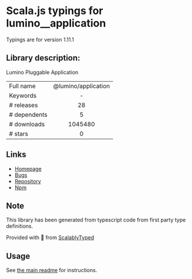 
# Scala.js typings for lumino__application

Typings are for version 1.11.1

## Library description:
Lumino Pluggable Application

|                    |                 |
| ------------------ | :-------------: |
| Full name          | @lumino/application |
| Keywords           | - |
| # releases         | 28 |
| # dependents       | 5 |
| # downloads        | 1045480 |
| # stars            | 0 |

## Links
- [Homepage](https://github.com/jupyterlab/lumino)
- [Bugs](https://github.com/jupyterlab/lumino/issues)
- [Repository](https://github.com/jupyterlab/lumino)
- [Npm](https://www.npmjs.com/package/%40lumino%2Fapplication)
    


## Note
This library has been generated from typescript code from first party type definitions.

Provided with :purple_heart: from [ScalablyTyped](https://github.com/oyvindberg/ScalablyTyped)

## Usage
See [the main readme](../../readme.md) for instructions.


